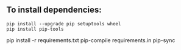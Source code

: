 ## To install dependencies:
    pip install --upgrade pip setuptools wheel
    pip install pip-tools


   pip install -r requirements.txt
   pip-compile requirements.in
   pip-sync
